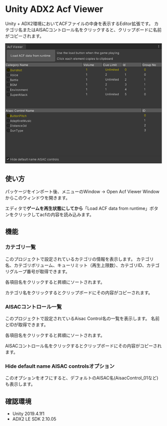 # Unity ADX2 Acf Viewer
Unity + ADX2環境においてACFファイルの中身を表示するEditor拡張です。
カテゴリ名またはAISACコントロール名をクリックすると、クリップボードに名前がコピーされます。

![ADX2AcfViewer](Images/ADX2AcfViewer.png)


## 使い方
パッケージをインポート後、メニューのWindow -> Open Acf Viewer Windowからこのウィンドウを開きます。

エディタで**ゲームを再生状態にしてから**「Load ACF data from runtime」ボタンをクリックしてacfの内容を読み込みます。

## 機能

### カテゴリ一覧
このプロジェクトで設定されているカテゴリの情報を表示します。
カテゴリ名、カテゴリボリューム、キューリミット（再生上限数）、カテゴリID、カテゴリグループ番号が取得できます。

各項目名をクリックすると昇順にソートされます。

カテゴリ名をクリックするとクリップボードにその内容がコピーされます。

### AISACコントロール一覧
このプロジェクトで設定されているAisac Control名の一覧を表示します。
名前とIDが取得できます。

各項目名をクリックすると昇順にソートされます。

AISACコントロール名をクリックするとクリップボードにその内容がコピーされます。

### Hide default name AISAC controlsオプション
このオプションをオフにすると、デフォルトのAISAC名(AisacControl_01など)も表示します。

## 確認環境
* Unity 2019.4.1f1
* ADX2 LE SDK 2.10.05